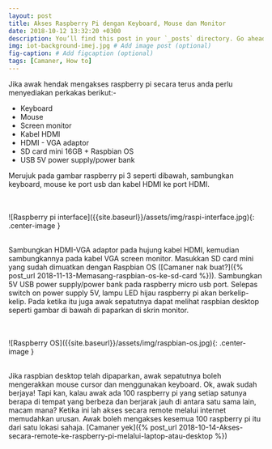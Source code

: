 ```yaml
---
layout: post
title: Akses Raspberry Pi dengan Keyboard, Mouse dan Monitor
date: 2018-10-12 13:32:20 +0300
description: You’ll find this post in your `_posts` directory. Go ahead and edit it and re-build the site to see your changes. # Add post description (optional)
img: iot-background-imej.jpg # Add image post (optional)
fig-caption: # Add figcaption (optional)
tags: [Camaner, How to]
---
```

Jika awak hendak mengakses raspberry pi secara terus anda perlu menyediakan perkakas berikut:-

* Keyboard
* Mouse
* Screen monitor
* Kabel HDMI
* HDMI - VGA adaptor
* SD card mini 16GB + Raspbian OS
* USB 5V power supply/power bank

Merujuk pada gambar raspberry pi 3 seperti dibawah, sambungkan keyboard, mouse ke port usb dan kabel HDMI ke port HDMI.  

<br/>
<br/>
![Raspberry pi interface]({{site.baseurl}}/assets/img/raspi-interface.jpg){: .center-image }
<br/>
<br/>

Sambungkan HDMI-VGA adaptor pada hujung kabel HDMI, kemudian sambungkannya pada kabel VGA screen monitor. Masukkan SD card mini yang sudah dimuatkan dengan Raspbian OS ([Camaner nak buat?]({% post_url 2018-11-13-Memasang-raspbian-os-ke-sd-card %})). Sambungkan 5V USB power supply/power bank pada raspberry micro usb port. Selepas switch on power supply 5V,  lampu LED hijau raspberry pi akan berkelip-kelip. Pada ketika itu juga awak sepatutnya dapat melihat raspbian desktop seperti gambar di bawah di paparkan di skrin monitor.

<br/>
<br/>
![Raspberry OS]({{site.baseurl}}/assets/img/raspbian-os.jpg){: .center-image }
<br/>
<br/>

Jika raspbian desktop telah dipaparkan, awak sepatutnya boleh mengerakkan mouse cursor dan menggunakan keyboard. Ok, awak sudah berjaya! Tapi kan, kalau awak ada 100 raspberry pi yang setiap satunya berapa di tempat yang berbeza dan berjarak jauh di antara satu sama lain, macam mana? Ketika ini lah akses secara remote melalui internet memudahkan urusan. Awak boleh mengakses kesemua 100 raspberry pi itu dari satu lokasi sahaja. [Camaner yek]({% post_url 2018-10-14-Akses-secara-remote-ke-raspberry-pi-melalui-laptop-atau-desktop %})





